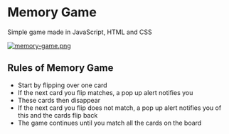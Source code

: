 # Memory Game

Simple game made in JavaScript, HTML and CSS

[![memory-game.png](https://i.postimg.cc/WzV5T07R/memory-game.png)](https://postimg.cc/DJCrcJD5)

## Rules of Memory Game

- Start by flipping over one card
- If the next card you flip matches, a pop up alert notifies you
- These cards then disappear 
- If the next card you flip does not match, a pop up alert notifies you of this and the cards flip back
- The game continues until you match all the cards on the board
